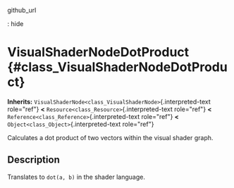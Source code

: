 github\_url

:   hide

VisualShaderNodeDotProduct {#class_VisualShaderNodeDotProduct}
==========================

**Inherits:**
`VisualShaderNode<class_VisualShaderNode>`{.interpreted-text role="ref"}
**\<** `Resource<class_Resource>`{.interpreted-text role="ref"} **\<**
`Reference<class_Reference>`{.interpreted-text role="ref"} **\<**
`Object<class_Object>`{.interpreted-text role="ref"}

Calculates a dot product of two vectors within the visual shader graph.

Description
-----------

Translates to `dot(a, b)` in the shader language.
